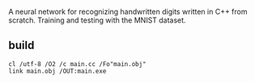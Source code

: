 A neural network for recognizing handwritten digits written in C++ from scratch. Training and testing with the MNIST dataset.

## build
```
cl /utf-8 /O2 /c main.cc /Fo"main.obj"
link main.obj /OUT:main.exe
```
